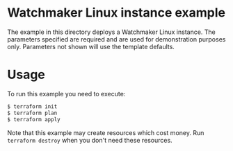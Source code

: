 Watchmaker Linux instance example
=================================

The example in this directory deploys a Watchmaker Linux instance.  The parameters specified are required and are used for demonstration
purposes only.  Parameters not shown will use the template defaults.

Usage
=====

To run this example you need to execute:

```bash
$ terraform init
$ terraform plan
$ terraform apply
```

Note that this example may create resources which cost money. Run `terraform destroy` when you don't need these resources.
